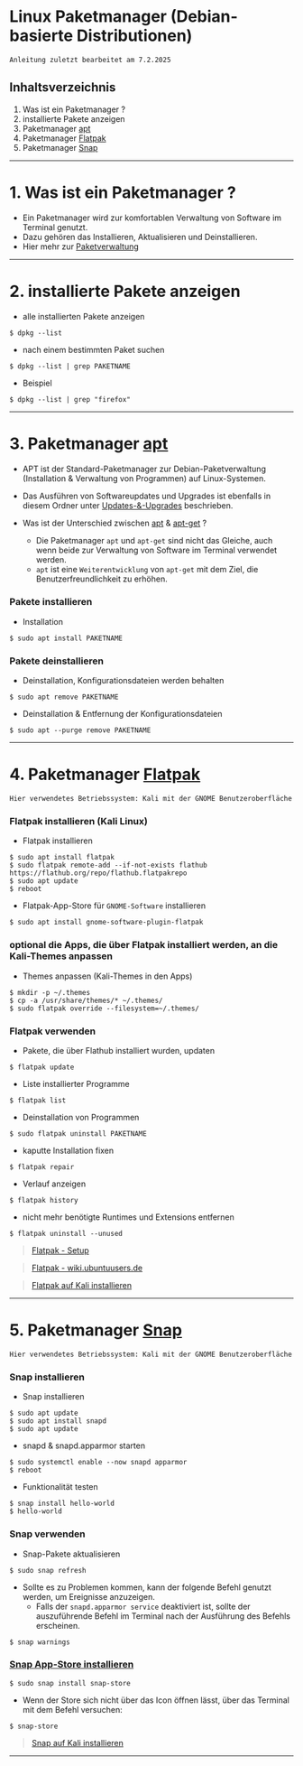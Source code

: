 # Linux Paketmanager (Debian-basierte Distributionen)

`Anleitung zuletzt bearbeitet am 7.2.2025`


## Inhaltsverzeichnis
1. Was ist ein Paketmanager ?
2. installierte Pakete anzeigen
3. Paketmanager [apt](https://wiki.ubuntuusers.de/APT/)
4. Paketmanager [Flatpak](https://flatpak.org/)
5. Paketmanager [Snap](https://snapcraft.io/)


----------------------------------------------------------------------------------------------------------------


# 1. Was ist ein Paketmanager ?
- Ein Paketmanager wird zur komfortablen Verwaltung von Software im Terminal genutzt.
- Dazu gehören das Installieren, Aktualisieren und Deinstallieren.
- Hier mehr zur [Paketverwaltung](https://de.wikipedia.org/wiki/Paketverwaltung)


----------------------------------------------------------------------------------------------------------------


# 2. installierte Pakete anzeigen

- alle installierten Pakete anzeigen
```
$ dpkg --list
```

- nach einem bestimmten Paket suchen
```
$ dpkg --list | grep PAKETNAME
```

- Beispiel
```
$ dpkg --list | grep "firefox"
```


----------------------------------------------------------------------------------------------------------------


# 3. Paketmanager [apt](https://wiki.ubuntuusers.de/APT/)
- APT ist der Standard-Paketmanager zur Debian-Paketverwaltung (Installation & Verwaltung von Programmen) auf Linux-Systemen.
- Das Ausführen von Softwareupdates und Upgrades ist ebenfalls in diesem Ordner unter [Updates-&-Upgrades](https://github.com/replay45/Linux-RaspberryPI-NextCloud/tree/main/linux/linux-Software-%26-Pakete) beschrieben.


- Was ist der Unterschied zwischen [apt](https://wiki.ubuntuusers.de/APT/) & [apt-get](https://wiki.ubuntuusers.de/apt/apt-get/) ?
    - Die Paketmanager `apt` und `apt-get` sind nicht das Gleiche, auch wenn beide zur Verwaltung von Software im Terminal verwendet werden.
    - `apt` ist eine `Weiterentwicklung` von `apt-get` mit dem Ziel, die Benutzerfreundlichkeit zu erhöhen.


### Pakete installieren

- Installation
```
$ sudo apt install PAKETNAME
```


### Pakete deinstallieren

- Deinstallation, Konfigurationsdateien werden behalten
```
$ sudo apt remove PAKETNAME
```

- Deinstallation & Entfernung der Konfigurationsdateien
```
$ sudo apt --purge remove PAKETNAME
```


----------------------------------------------------------------------------------------------------------------


# 4. Paketmanager [Flatpak](https://flatpak.org/)

`Hier verwendetes Betriebssystem: Kali mit der GNOME Benutzeroberfläche`


### Flatpak installieren (Kali Linux)

- Flatpak installieren
```
$ sudo apt install flatpak
$ sudo flatpak remote-add --if-not-exists flathub https://flathub.org/repo/flathub.flatpakrepo
$ sudo apt update
$ reboot
```

- Flatpak-App-Store für `GNOME-Software` installieren
```
$ sudo apt install gnome-software-plugin-flatpak
```


### optional die Apps, die über Flatpak installiert werden, an die Kali-Themes anpassen

- Themes anpassen (Kali-Themes in den Apps)
```
$ mkdir -p ~/.themes
$ cp -a /usr/share/themes/* ~/.themes/
$ sudo flatpak override --filesystem=~/.themes/
```


### Flatpak verwenden

- Pakete, die über Flathub installiert wurden, updaten
```
$ flatpak update
```

- Liste installierter Programme
```
$ flatpak list
```

- Deinstallation von Programmen
```
$ sudo flatpak uninstall PAKETNAME
```

- kaputte Installation fixen
```
$ flatpak repair
```

- Verlauf anzeigen
```
$ flatpak history
```

- nicht mehr benötigte Runtimes und Extensions entfernen
```
$ flatpak uninstall --unused
```


> [Flatpak - Setup](https://flatpak.org/setup/Ubuntu)

> [Flatpak - wiki.ubuntuusers.de](https://wiki.ubuntuusers.de/Flatpak/)

> [Flatpak auf Kali installieren](https://www.kali.org/docs/tools/flatpak/)


----------------------------------------------------------------------------------------------------------------


# 5. Paketmanager [Snap](https://snapcraft.io/)

`Hier verwendetes Betriebssystem: Kali mit der GNOME Benutzeroberfläche`


### Snap installieren

- Snap installieren
```
$ sudo apt update
$ sudo apt install snapd
$ sudo apt update
```

- snapd & snapd.apparmor starten
```
$ sudo systemctl enable --now snapd apparmor
$ reboot
```

- Funktionalität testen
```
$ snap install hello-world
$ hello-world
```

### Snap verwenden

- Snap-Pakete aktualisieren
```
$ sudo snap refresh 
```

- Sollte es zu Problemen kommen, kann der folgende Befehl genutzt werden, um Ereignisse anzuzeigen.
    - Falls der `snapd.apparmor service` deaktiviert ist, sollte der auszuführende Befehl im Terminal nach der Ausführung des Befehls erscheinen.
```
$ snap warnings
```


### [Snap App-Store installieren](https://snapcraft.io/docs/installing-snap-store-app)

```
$ sudo snap install snap-store
```

- Wenn der Store sich nicht über das Icon öffnen lässt, über das Terminal mit dem Befehl versuchen:
```
$ snap-store
```


> [Snap auf Kali installieren](https://snapcraft.io/docs/installing-snap-on-kali)


----------------------------------------------------------------------------------------------------------------
